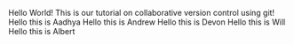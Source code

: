 Hello World! This is our tutorial on collaborative version control using git!
Hello this is Aadhya
Hello this is Andrew
Hello this is Devon
Hello this is Will
Hello this is Albert 

